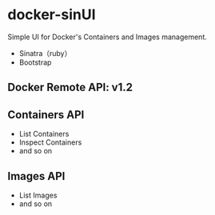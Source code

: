 docker-sinUI
============
Simple UI for Docker's Containers and Images management.

* Sinatra（ruby）
* Bootstrap

## Docker Remote API: v1.2

## Containers API
* List Containers
* Inspect Containers
* and so on

## Images API
* List Images
* and so on

